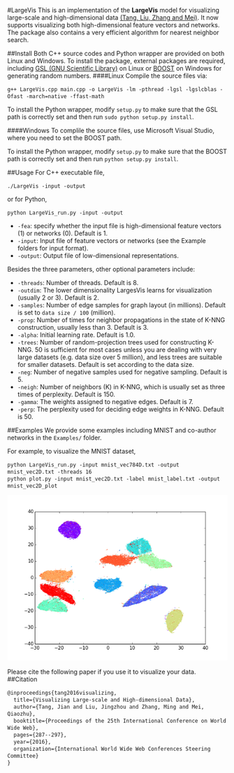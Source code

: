 #LargeVis
This is an implementation of the **LargeVis** model for visualizing large-scale and high-dimensional data [(Tang, Liu, Zhang and Mei)](https://arxiv.org/abs/1602.00370). It now supports visualizing both high-dimensional feature vectors and networks. The package also contains a very efficient algorithm for nearest neighbor search.

##Install
Both C++ source codes and Python wrapper are provided on both Linux and Windows. To install the package, external packages are required, including [GSL (GNU Scientific Library)](http://www.gnu.org/software/gsl/) on Linux or [BOOST](http://www.boost.org/) on Windows for generating random numbers.
####Linux
Compile the source files via:
```
g++ LargeVis.cpp main.cpp -o LargeVis -lm -pthread -lgsl -lgslcblas -Ofast -march=native -ffast-math
```

To install the Python wrapper, modify ```setup.py``` to make sure that the GSL path is correctly set and then run ```sudo python setup.py install```.

####Windows
To complile the source files, use Microsoft Visual Studio, where you need to set the BOOST path.

To install the Python wrapper, modify ```setup.py``` to make sure that the BOOST path is correctly set and then run ```python setup.py install```.

##Usage
For C++ executable file,
```
./LargeVis -input -output
```
or for Python,
```
python LargeVis_run.py -input -output
```

* `-fea`: specify whether the input file is high-dimensional feature vectors (1) or networks (0). Default is 1. 
* `-input`: Input file of feature vectors or networks (see the Example folders for input format).
* `-output`: Output file of low-dimensional representations.

Besides the three parameters, other optional parameters include:
* `-threads`: Number of threads. Default is 8.
* `-outdim`: The lower dimensionality LargesVis learns for visualization (usually 2 or 3). Default is 2.
* `-samples`: Number of edge samples for graph layout (in millions). Default is set to ```data size / 100``` (million). 
* `-prop`: Number of times for neighbor propagations in the state of K-NNG construction, usually less than 3. Default is 3.
* `-alpha`: Initial learning rate. Default is 1.0.
* `-trees`: Number of random-projection trees used for constructing K-NNG. 50 is sufficient for most cases unless you are dealing with very large datasets (e.g. data size over 5 million), and less trees are suitable for smaller datasets. Default is set according to the data size.
* `-neg`: Number of negative samples used for negative sampling. Default is 5.
* `-neigh`: Number of neighbors (K) in K-NNG, which is usually set as three times of perplexity. Default is 150.
* `-gamma`: The weights assigned to negative edges. Default is 7.
* `-perp`: The perplexity used for deciding edge weights in K-NNG. Default is 50.

##Examples
We provide some examples including MNIST and co-author networks in the ```Examples/``` folder.

For example, to visualize the MNIST dataset,
```
python LargeVis_run.py -input mnist_vec784D.txt -output mnist_vec2D.txt -threads 16
python plot.py -input mnist_vec2D.txt -label mnist_label.txt -output mnist_vec2D_plot
```

![plot of mnist](Examples/MNIST/mnist_plot.png)

Please cite the following paper if you use it to visualize your data.
##Citation
```
@inproceedings{tang2016visualizing,
  title={Visualizing Large-scale and High-dimensional Data},
  author={Tang, Jian and Liu, Jingzhou and Zhang, Ming and Mei, Qiaozhu},
  booktitle={Proceedings of the 25th International Conference on World Wide Web},
  pages={287--297},
  year={2016},
  organization={International World Wide Web Conferences Steering Committee}
}
```
